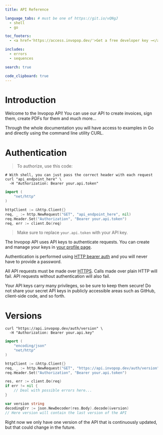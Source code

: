 ```yaml
---
title: API Reference

language_tabs: # must be one of https://git.io/vQNgJ
  - shell
  - go

toc_footers:
  - <a href='https://access.invopop.dev/'>Get a free developer key →</a>

includes:
  - errors
  - sequences

search: true

code_clipboard: true
---
```


# Introduction

Welcome to the Invopop API! You can use our API to create invoices, sign them, create PDFs for them and much more...

Through the whole documentation you will have access to examples in Go and directly using the command line utility CURL.

# Authentication

> To authorize, use this code:

```shell
# With shell, you can just pass the correct header with each request
curl "api_endpoint_here" \
  -H "Authorization: Bearer your.api.token"
```

```go
import (
    "net/http"
)

httpClient := &http.Client{}
req, _ := http.NewRequest("GET", "api_endpoint_here", nil)
req.Header.Set("Authorization", "Bearer your.api.token")
req, err := client.Do(req)
```

> Make sure to replace `your.api.token` with your API key.

The Invopop API uses API keys to authenticate requests. You can create and manage your keys in [your profile page](https://access.invopop.dev/profile).

Authentication is performed using [HTTP bearer auth](https://stackoverflow.com/questions/25838183/what-is-the-oauth-2-0-bearer-token-exactly/25843058) and you will never have to provide a password.

All API requests must be made over [HTTPS](http://en.wikipedia.org/wiki/HTTP_Secure). Calls made over plain HTTP will fail. API requests without authentication will also fail.

<aside class="notice">
Your API keys carry many privileges, so be sure to keep them secure! Do not share your secret API keys in publicly accessible areas such as GitHub, client-side code, and so forth.
</aside>

# Versions

```shell
curl "https://api.invopop.dev/auth/version" \
  -H "Authorization: Bearer your.api.key"
```

```go
import (
    "encoding/json"
    "net/http"
)

httpClient := &http.Client{}
req, _ := http.NewRequest("GET", "https://api.invopop.dev/auth/version", nil)
req.Header.Set("Authorization", "Bearer your.api.token")

res, err := client.Do(req)
if err != nil {
    // Deal with possible errors here...
}

var version string
decodingErr := json.NewDecoder(res.Body).decode(&version)
// Here version will contain the last version of the API
```

Right now we only have one version of the API that is continuously updated, but that could change in the future.

